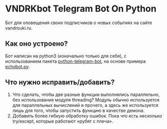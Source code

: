 # VNDRKbot Telegram Bot On Python

Бот для оповещения своих подписчиков о новых событиях на сайте vandrouki.ru.

## Как оно устроено?
Бот написан на python3 (изначально только для себя), с использованием пакета [python-telegram-bot](https://github.com/python-telegram-bot/python-telegram-bot), 
на основе примера [echobot.py](https://github.com/python-telegram-bot/python-telegram-bot/blob/master/examples/legacy/echobot.py).

## Что нужно исправить/добавить?
1. Что сделать, чтобы две разные функции выполнялись параллельно, без использования модуля threading? Модуль обычно используется для параллельных вычислений и прочего, 
а здесь же используется лишь для того, чтобы запустить функцию в качестве демона.
2. Добавить более гибкую обработку ошибок. Пока что есть несколько try/except, которые работают «рубят с плеча».